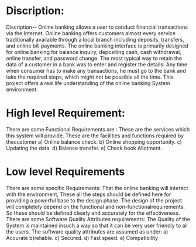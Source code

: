 # Discription: 
Discription-- Online banking allows a user to conduct financial transactions via the Internet. Online banking offers customers almost every service traditionally available through a local branch including deposits, transfers, and online bill payments. The online banking interface is primarily designed for online banking for balance inquiry, depositing cash, cash withdrawal, online transfer, and password change. The most typical way to retain the data of a customer in a bank was to enter and register the details: Any time when consumer has to make any transactions, he must go to the bank and take the required steps, which might not be possible all the time. This project offers a real life understanding of the online banking System environment.
# High level Requirement:
 There are some Functional Requirements are :
These are the services which this system will provide. 
These are the facilities and functions required by thecustomer
a) Online balance check.
b) Online shopping opportunity.
c) Updating the data.
d) Balance transfer.
e) Check book Allotment.
# Low level Requirements 
  There are some specific Requirements:
  That the online banking will interact with the environment,  These all the steps should be defined here for providing a powerful base to the design phase. The design of the project will completely depend on the functional and non-functionalrequirements. So these should be defined clearly and accurately for the effectiveness.
  There are some Software Quality Attributes requirements:
The Quality of the System is maintained insuch a way so that it can be very user friendly to all the users.
The software quality attributes are assumed as under:
a) Accurate 
b)reliable.
c) Secured.
d) Fast speed.
e) Compatibility


